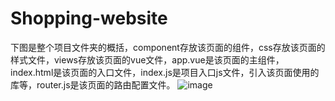 # Shopping-website
下图是整个项目文件夹的概括，component存放该页面的组件，css存放该页面的样式文件，views存放该页面的vue文件，app.vue是该页面的主组件，index.html是该页面的入口文件，index.js是项目入口js文件，引入该页面使用的库等，router.js是该页面的路由配置文件。
![image](https://github.com/captain-aer/Shopping-website/blob/master/img/projectDescription.png)
